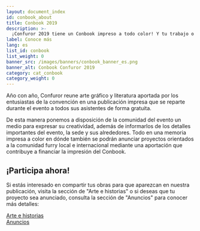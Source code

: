 ```yaml
---
layout: document_index
id: conbook_about
title: Conbook 2019
description: >-
  ¡Confuror 2019 tiene un Conbook impreso a todo color! Y tu trabajo o tu proyecto puede aparecer en él.
label: Conoce más
lang: es
list_id: conbook
list_weight: 0
banner_src: /images/banners/conbook_banner_es.png
banner_alt: Conbook Confuror 2019
category: cat_conbook
category_weight: 0
---
```


Año con año, Confuror reune arte gráfico y literatura aportada por los entusiastas de la convención en una publicación impresa que se reparte durante el evento a todos sus asistentes de forma gratuita.

De esta manera ponemos a disposición de la comunidad del evento un medio para expresar su creatividad, además de informarlos de los detalles importantes del evento, la sede y sus alrededores. Todo en una memoria impresa a color en dónde también se podrán anunciar proyectos orientados a la comunidad furry local e internacional mediante una aportación que contribuye a financiar la impresión del Conbook.

## ¡Participa ahora!

Si estás interesado en compartir tus obras para que aparezcan en nuestra publicación, visita la sección de "Arte e historias" o si deseas que tu proyecto sea anunciado, consulta la sección de "Anuncios" para conocer más detalles:

<div class="container text-center">
  <div class="row">
    <div class="col-6">
      <a href="/es/conbook/contenidos" class="btn btn-primary btn-block">Arte e historias</a>
    </div>
    <div class="col-6">
      <a href="/es/conbook/anuncios" class="btn btn-primary btn-block">Anuncios</a>
    </div>
  </div>
</div>